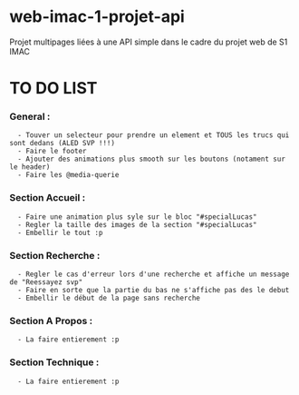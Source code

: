 # web-imac-1-projet-api
Projet multipages liées à une API simple dans le cadre du projet web de S1 IMAC


# TO DO LIST

### General :
      - Touver un selecteur pour prendre un element et TOUS les trucs qui sont dedans (ALED SVP !!!)
      - Faire le footer
      - Ajouter des animations plus smooth sur les boutons (notament sur le header)
      - Faire les @media-querie

### Section Accueil :
      - Faire une animation plus syle sur le bloc "#specialLucas"
      - Regler la taille des images de la section "#specialLucas"
      - Embellir le tout :p

### Section Recherche :
      - Regler le cas d'erreur lors d'une recherche et affiche un message de "Reessayez svp"
      - Faire en sorte que la partie du bas ne s'affiche pas des le debut
      - Embellir le début de la page sans recherche

### Section A Propos :
      - La faire entierement :p

### Section Technique :
      - La faire entierement :p


